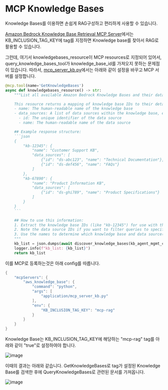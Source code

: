 # MCP Knowledge Bases

Knowledge Bases를 이용하면 손쉽게 RAG구성하고 편리하게 사용할 수 있습니다.

[Amazon Bedrock Knowledge Base Retrieval MCP Server](https://github.com/awslabs/mcp/tree/main/src/bedrock-kb-retrieval-mcp-server)에서는 KB_INCLUSION_TAG_KEY에 tag를 지정하면 Knowledge base를 찾아서 RAG로 활용할 수 있습니다. 

그런데, 여기서 knowledgebases_resource이 MCP resources로 지정되어 있어서, query_knowledge_bases_tool가 knowledge_base_id를 가져오지 못하는 문제점이 있습니다. 따라서, [mcp_server_kb.py](./application/mcp_server_kb.py)에서는 아래와 같이 설정을 바꾸고 MCP 서버를 설정합니다.


```python
@mcp.tool(name='GetKnowledgeBases')
async def knowledgebases_resource() -> str:
    """List all available Amazon Bedrock Knowledge Bases and their data sources.

    This resource returns a mapping of knowledge base IDs to their details, including:
    - name: The human-readable name of the knowledge base
    - data_sources: A list of data sources within the knowledge base, each with:
      - id: The unique identifier of the data source
      - name: The human-readable name of the data source

    ## Example response structure:
    ```json
    {
        "kb-12345": {
            "name": "Customer Support KB",
            "data_sources": [
                {"id": "ds-abc123", "name": "Technical Documentation"},
                {"id": "ds-def456", "name": "FAQs"}
            ]
        },
        "kb-67890": {
            "name": "Product Information KB",
            "data_sources": [
                {"id": "ds-ghi789", "name": "Product Specifications"}
            ]
        }
    }
    ```

    ## How to use this information:
    1. Extract the knowledge base IDs (like "kb-12345") for use with the QueryKnowledgeBases tool
    2. Note the data source IDs if you want to filter queries to specific data sources
    3. Use the names to determine which knowledge base and data source(s) are most relevant to the user's query
    """
    kb_list = json.dumps(await discover_knowledge_bases(kb_agent_mgmt_client, kb_inclusion_tag_key))
    logger.info(f"kb_list: {kb_list}")
    return kb_list
```

이를 MCP로 등록하는것은 아래 config를 따릅니다.

```java
{
    "mcpServers": {
        "aws_knowledge_base": {
            "command": "python",
            "args": [
                "application/mcp_server_kb.py"
            ],
            "env": {
                "KB_INCLUSION_TAG_KEY": "mcp-rag"
            }
        }
    }
}
```

Knowledge Base는 KB_INCLUSION_TAG_KEY에 해당하는 "mcp-rag" tag를 아래와 같이 "true"로 설정하여야 합니다.

![image](https://github.com/user-attachments/assets/f1ccc54b-35d2-4910-8902-ff3cd7cf5d99)


이때의 결과는 아래와 같습니다. GetKnowledgeBases로 tag가 설정된 Knowledge Base를 검색한 후에 QueryKnowledgeBases로 관련된 문서를 가져옵니다. 

![image](https://github.com/user-attachments/assets/66eeadea-23a6-4721-ba91-922db27b745c)


